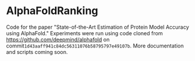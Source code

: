 # AlphaFoldRanking

Code for the paper "State-of-the-Art Estimation of Protein
Model Accuracy using AlphaFold." Experiments were run using code cloned from https://github.com/deepmind/alphafold on commit`1d43aaff941c84dc56311076b58795797e49107b`. More documentation and scripts coming soon.

